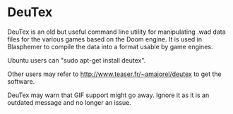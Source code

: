 # DeuTex #

DeuTex is an old but useful command line utility for manipulating .wad data files for the various games based on the Doom engine.  It is used in Blasphemer to compile the data into a format usable by game engines.

Ubuntu users can "sudo apt-get install deutex".

Other users may refer to http://www.teaser.fr/~amajorel/deutex to get the software.

DeuTex may warn that GIF support might go away.  Ignore it as it is an outdated message and no longer an issue.